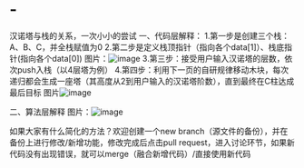 # -
汉诺塔与栈的关系，一次小小的尝试
一、代码层解释：
  1.第一步是创建三个栈：A、B、C，并全栈赋值为0
  2.第二步是定义栈顶指针（指向各个data[1]）、栈底指针(指向各个data[0])
图片：![image](https://user-images.githubusercontent.com/83108067/115949499-2b514580-a508-11eb-8560-66b8f4a2c64f.png)
  3.第三步：接受用户输入汉诺塔的层数，依次push入栈（以4层塔为例）
  4.第四步：利用下一页的自研规律移动木块，每次递归都会生成一座塔（其高度从2到用户输入的汉诺塔阶数），直到最终在C柱达成最后目标
图片![image](https://user-images.githubusercontent.com/83108067/115949529-5fc50180-a508-11eb-9b89-02fe589f2c45.png)

二、算法层解释
  图片：![image](https://user-images.githubusercontent.com/83108067/115949562-8edb7300-a508-11eb-918c-aafeec438505.png)
  
 如果大家有什么简化的方法？欢迎创建一个new branch（源文件的备份），并在备份上进行修改/新增功能，修改完成后点击pull request，进入讨论环节，如果新代码没有出现错误，就可以merge（融合新增代码）/直接使用新代码

